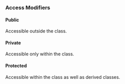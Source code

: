 ### Access Modifiers

#### Public
Accessible outside the class.

#### Private
Accessible only within the class.

#### Protected
Accessible within the class as well as derived classes.
